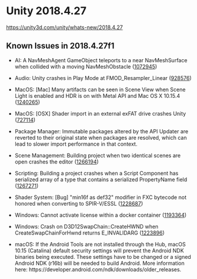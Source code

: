 # Unity 2018.4.27
https://unity3d.com/unity/whats-new/2018.4.27

## Known Issues in 2018.4.27f1

<ul>
<li><p>AI: A NavMeshAgent GameObject teleports to a near NavMeshSurface when collided with a moving NavMeshObstacle (<a href="https://issuetracker.unity3d.com/issues/a-navmeshagent-gameobject-teleports-to-a-near-navmeshsurface-when-collided-with-a-moving-navmeshobstacle">1072945</a>)</p></li>
<li><p>Audio: Unity crashes in Play Mode at FMOD_Resampler_Linear (<a href="https://issuetracker.unity3d.com/issues/unity-crashes-in-play-mode-at-fmod-resampler-linear">928576</a>)</p></li>
<li><p>MacOS: [Mac] Many artifacts can be seen in Scene View when Scene Light is enabled and HDR is on with Metal API and Mac OS X 10.15.4 (<a href="https://issuetracker.unity3d.com/issues/mac-many-artifacts-can-be-seen-in-scene-view-when-scene-light-is-enabled-on-with-metal-api-and-mac-os-x-10-dot-15-dot-4">1240265</a>)</p></li>
<li><p>MacOS: [OSX] Shader import in an external exFAT drive crashes Unity (<a href="https://issuetracker.unity3d.com/issues/osx-shader-import-in-an-external-exfat-drive-crashes-unity">727114</a>)</p></li>
<li><p>Package Manager: Immutable packages altered by the API Updater are reverted to their original state when packages are resolved, which can lead to slower import performance in that context.</p></li>
<li><p>Scene Management: Building project when two identical scenes are open crashes the editor (<a href="https://issuetracker.unity3d.com/issues/building-project-when-two-identical-scenes-are-open-crashes-the-editor">1266194</a>)</p></li>
<li><p>Scripting: Building a project crashes when a Script Component has serialized array of a type that contains a serialized PropertyName field (<a href="https://issuetracker.unity3d.com/issues/building-a-project-crashes-when-a-script-component-has-serialized-array-of-a-type-that-contains-a-serialized-propertyname-field">1267271</a>)</p></li>
<li><p>Shader System: [Bug] "min16f as def32" modifier in FXC bytecode not honored when converting to SPIR-V/ESSL (<a href="https://issuetracker.unity3d.com/issues/min16f-as-def32-modifier-in-fxc-bytecode-not-honored-when-converting-to-spir-v-slash-essl">1228687</a>)</p></li>
<li><p>Windows: Cannot activate license within a docker container (<a href="https://issuetracker.unity3d.com/issues/cannot-activate-license-within-a-docker-container">1193364</a>)</p></li>
<li><p>Windows: Crash on D3D12SwapChain::CreateHWND when CreateSwapChainForHwnd returns E_INVALIDARG (<a href="https://issuetracker.unity3d.com/issues/crash-on-d3d12swapchain-createhwnd-when-createswapchainforhwnd-returns-e-invalidarg">1223896</a>)</p></li>
<li><p>macOS: If the Android Tools are not installed through the Hub, macOS 10.15 (Catalina) default security settings will prevent the Android NDK binaries being executed. These settings have to be changed or a signed Android NDK (r16b) will be needed to build Android. More information here: https://developer.android.com/ndk/downloads/older_releases.</p></li>
</ul>
